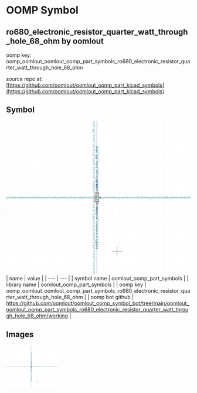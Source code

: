 # OOMP Symbol  
## ro680_electronic_resistor_quarter_watt_through_hole_68_ohm  by oomlout  
  
oomp key: oomp_oomlout_oomlout_oomp_part_symbols_ro680_electronic_resistor_quarter_watt_through_hole_68_ohm  
  
source repo at: [https://github.com/oomlout/oomlout_oomp_part_kicad_symbols](https://github.com/oomlout/oomlout_oomp_part_kicad_symbols)  
## Symbol  
  
[![working.png](working_600.png)](working.png)  
| name | value | 
| --- | --- | 
| symbol name | oomlout_oomp_part_symbols | 
| library name | oomlout_oomp_part_symbols | 
| oomp key | oomp_oomlout_oomlout_oomp_part_symbols_ro680_electronic_resistor_quarter_watt_through_hole_68_ohm | 
| oomp bot github | https://github.com/oomlout/oomlout_oomp_symbol_bot/tree/main/oomlout_oomlout_oomp_part_symbols_ro680_electronic_resistor_quarter_watt_through_hole_68_ohm/working | 
## Images  
  
[![working.png](working_140.png)](working.png)  
